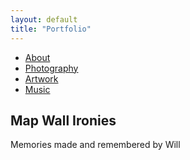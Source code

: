 ```yaml
---
layout: default
title: "Portfolio"
---
```


<section class="navbar">
  <ul class="nav-links">
    <li><a href="/about">About</a></li>
    <li><a href="#photography">Photography</a></li>
    <li><a href="#artwork">Artwork</a></li>
    <li><a href="#music">Music</a></li>
  </ul>
</section>

<section class="hero">
  <div class="hero-text">
    <h1>Map Wall Ironies</h1>
    <p>Memories made and remembered by Will</p>
  </div>
</section>
